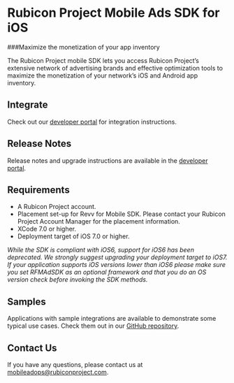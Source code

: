 # Rubicon Project Mobile Ads SDK for iOS
###Maximize the monetization of your app inventory

The Rubicon Project mobile SDK lets you access Rubicon Project’s extensive network of advertising brands and effective optimization tools to maximize the monetization of your network’s iOS and Android app inventory.

## Integrate
Check out our [developer portal](http://sdk.rubiconproject.com/iOS/index.html) for integration instructions.

## Release Notes
Release notes and upgrade instructions are available in the [developer portal](http://sdk.rubiconproject.com/iOS/download.html).

## Requirements
*   A  Rubicon Project account.
*   Placement set-up for Revv for Mobile SDK. Please contact your Rubicon Project Account Manager for the placement information.
*   XCode 7.0 or higher.
*   Deployment target of iOS 7.0 or higher.

_While the SDK is compliant with iOS6, support for iOS6 has been deprecated. We strongly suggest upgrading your deployment target to iOS7. If your application supports iOS versions lower than iOS6 please make sure you set RFMAdSDK as an optional framework and that you do an OS version check before invoking the SDK methods._

## Samples
Applications with sample integrations are available to demonstrate some typical use cases. Check them out in our [GitHub repository](https://github.com/rubicon-project/RFM-SDKSamples-iOS).




## Contact Us
If you have any questions, please contact us at mobileadops@rubiconproject.com.
